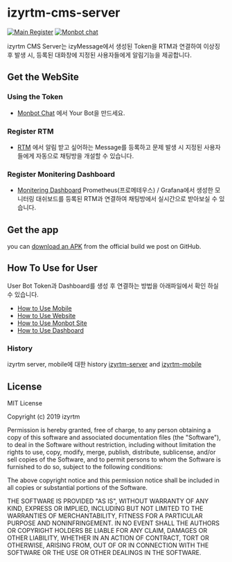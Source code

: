 # izyrtm-cms-server

[![Main Register](http://localhost:8088/main)](http://localhost:8088/rtmInsert)
[![Monbot chat](https://img.shields.io/badge/zulip-join_chat-brightgreen.svg)](https://monbot.hopto.org/#)

izyrtm CMS Server는 izyMessage에서 생성된 Token을 RTM과 연결하여 이상징후 발생 시, 등록된 대화창에 지정된 사용자들에게 알림기능을 제공합니다. 

## Get the WebSite
### Using the Token

* [Monbot Chat](hhttps://monbot.hopto.org/#settings/your-bots)
  에서 Your Bot을 만드세요.

### Register RTM

* [RTM](http://localhost:8088/rtmInsert)
  에서 알림 받고 싶어하는 Message를 등록하고 문제 발생 시 지정된 사용자들에게 자동으로 채팅방을 개설할 수 있습니다.

### Register Monitering Dashboard

* [Monitering Dashboard](http://localhost:8088/mdmInsert)
  Prometheus(프로메테우스) / Grafana에서 생성한 모니터링 대쉬보드를 등록된 RTM과 연결하여 채팅방에서 실시간으로 받아보실 수 있습니다.


## Get the app

you can [download an
    APK](https://github.com/zulip/zulip-mobile/releases/latest)
    from the official build we post on GitHub.


## How To Use for User

User Bot Token과 Dashboard를 생성 후 연결하는 방법을 아래파일에서 확인 하실 수 있습니다.

 * [How to Use Mobile](docs/howto/izyrtm-chat(mobile).md)
 * [How to Use Website](docs/howto/izyrtm-cms(Website).md)
 * [How to Use Monbot Site](docs/howto/izyrtm-server(Monbot).md)
 * [How to Use Dashboard](docs/howto/izyrtm-server(dashboard).md)

### History

izyrtm server, mobile에 대한 history
 [izyrtm-server](https://github.com/izyrtm/izyrtm-server) and
 [izyrtm-mobile](https://github.com/izyrtm/izyrtm-mobile)


## License
MIT License

Copyright (c) 2019 izyrtm

Permission is hereby granted, free of charge, to any person obtaining a copy
of this software and associated documentation files (the "Software"), to deal
in the Software without restriction, including without limitation the rights
to use, copy, modify, merge, publish, distribute, sublicense, and/or sell
copies of the Software, and to permit persons to whom the Software is
furnished to do so, subject to the following conditions:

The above copyright notice and this permission notice shall be included in all
copies or substantial portions of the Software.

THE SOFTWARE IS PROVIDED "AS IS", WITHOUT WARRANTY OF ANY KIND, EXPRESS OR
IMPLIED, INCLUDING BUT NOT LIMITED TO THE WARRANTIES OF MERCHANTABILITY,
FITNESS FOR A PARTICULAR PURPOSE AND NONINFRINGEMENT. IN NO EVENT SHALL THE
AUTHORS OR COPYRIGHT HOLDERS BE LIABLE FOR ANY CLAIM, DAMAGES OR OTHER
LIABILITY, WHETHER IN AN ACTION OF CONTRACT, TORT OR OTHERWISE, ARISING FROM,
OUT OF OR IN CONNECTION WITH THE SOFTWARE OR THE USE OR OTHER DEALINGS IN THE
SOFTWARE.
